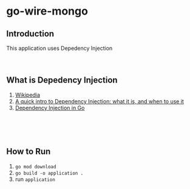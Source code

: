 # go-wire-mongo

## Introduction
This application uses Depedency Injection
<br>
<br>
<br>

## What is Depedency Injection
1. [Wikipedia](https://en.wikipedia.org/wiki/Dependency_injection)
2. [A quick intro to Dependency Injection: what it is, and when to use it](https://www.freecodecamp.org/news/a-quick-intro-to-dependency-injection-what-it-is-and-when-to-use-it-7578c84fa88f/)
3. [Dependency Injection in Go](https://www.nerd.vision/post/dependency-injection-in-go)
<br>
<br>
<br>

## How to Run
1. ```go mod download```
2. ```go build -o application .```
3. run ```application ```